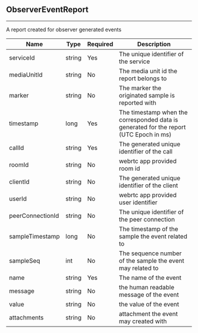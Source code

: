 ## ObserverEventReport
---


A report created for observer generated events


Name | Type | Required | Description 
--- | --- | --- | ---
serviceId | string | Yes | The unique identifier of the service
mediaUnitId | string | No | The media unit id the report belongs to
marker | string | No | The marker the originated sample is reported with
timestamp | long | Yes | The timestamp when the corresponded data is generated for the report (UTC Epoch in ms)
callId | string | Yes | The generated unique identifier of the call
roomId | string | No | webrtc app provided room id
clientId | string | No | The generated unique identifier of the client
userId | string | No | webrtc app provided user identifier
peerConnectionId | string | No | The unique identifier of the peer connection
sampleTimestamp | long | No | The timestamp of the sample the event related to
sampleSeq | int | No | The sequence number of the sample the event may related to
name | string | Yes | The name of the event
message | string | No | the human readable message of the event
value | string | No | the value of the event
attachments | string | No | attachment the event may created with